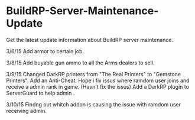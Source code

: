 # BuildRP-Server-Maintenance-Update
Get the latest update information about BuildRP server maintenance.

3/6/15
    Add armor to certain job.

3/8/15
    Add buyable gun ammo to all the Arms dealers to sell.

3/9/15
      Changed DarkRP printers from "The Real Printers" to "Gemstone Printers".
      Add an Anti-Cheat.
      Hope i fix issus where ramdom user joins and receive a admin rank in game. (Havn't fix the issus)
      Add a DarkRP plugin to ServerGuard to help admin .

3/10/15
      Findng out whitch addon is causing the issue with ramdom user receiving admin.
 
